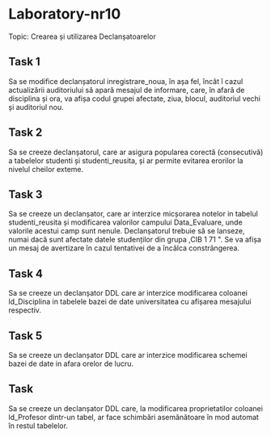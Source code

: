 # Laboratory-nr10

Topic: Crearea și utilizarea Declanșatoarelor

## Task 1
Sa se modifice declanșatorul inregistrare_noua, în așa fel, încât î cazul actualizării
auditoriului să apară mesajul de informare, care, în afară de disciplina și ora, va afișa codul
grupei afectate, ziua, blocul, auditoriul vechi și auditoriul nou.
## Task 2
Sa se creeze declanșatorul, care ar asigura popularea corectă (consecutivă) a tabelelor studenti
și studenti_reusita, și ar permite evitarea erorilor la nivelul cheilor exteme.
## Task 3
Sa se creeze un declanșator, care ar interzice micșorarea notelor in tabelul studenti_reusita și
modificarea valorilor campului Data_Evaluare, unde valorile acestui camp sunt nenule.
Declanșatorul trebuie să se lanseze, numai dacă sunt afectate datele studenților din grupa
,CIB 1 71 ". Se va afișa un mesaj de avertizare în cazul tentativei de a încălca constrângerea.
## Task 4
Sa se creeze un declanșator DDL care ar interzice modificarea coloanei ld_Disciplina in
tabelele bazei de date universitatea cu afișarea mesajului respectiv.
## Task 5
Sa se creeze un declanșator DDL care ar interzice modificarea schemei bazei de date in afara
orelor de lucru.
## Task
Sa se creeze un declanșator DDL care, la modificarea proprietatilor coloanei ld_Profesor
dintr-un tabel, ar face schimbări asemănătoare în mod automat în restul tabelelor.
